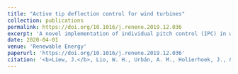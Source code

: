 ```yaml
---
title: "Active tip deflection control for wind turbines"
collection: publications
permalink: https://doi.org/10.1016/j.renene.2019.12.036
excerpt: 'A novel implementation of individual pitch control (IPC) in wind turbines to reduce loads and increase blade-tower clearance simultaneously.'
date: 2020-04-01
venue: 'Renewable Energy'
paperurl: 'https://doi.org/10.1016/j.renene.2019.12.036'
citation: '<b>Liew, J.</b>, Lio, W. H., Urbán, A. M., Holierhoek, J., & Kim, T. (2020). Active tip deflection control for wind turbines. Renewable Energy, 149, 445-454.'
---
```

